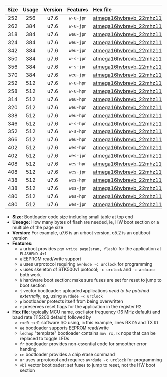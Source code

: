 |Size|Usage|Version|Features|Hex file|
|:-:|:-:|:-:|:-:|:--|
|252|256|u7.6|`w-u-jpr`|[atmega16hvbrevb_22mhz1184_57600bps_rxb0_txb1_ur_vbl.hex](https://raw.githubusercontent.com/stefanrueger/urboot/main//atmega16hvbrevb_22mhz1184_57600bps_rxb0_txb1_ur_vbl.hex)|
|262|384|u7.6|`w-u-jpr`|[atmega16hvbrevb_22mhz1184_57600bps_rxb0_txb1_lednop_ur_vbl.hex](https://raw.githubusercontent.com/stefanrueger/urboot/main//atmega16hvbrevb_22mhz1184_57600bps_rxb0_txb1_lednop_ur_vbl.hex)|
|318|384|u7.6|`weu-jpr`|[atmega16hvbrevb_22mhz1184_57600bps_rxb0_txb1_ee_ur_vbl.hex](https://raw.githubusercontent.com/stefanrueger/urboot/main//atmega16hvbrevb_22mhz1184_57600bps_rxb0_txb1_ee_ur_vbl.hex)|
|324|384|u7.6|`weu-jpr`|[atmega16hvbrevb_22mhz1184_57600bps_rxb0_txb1_ee_lednop_ur_vbl.hex](https://raw.githubusercontent.com/stefanrueger/urboot/main//atmega16hvbrevb_22mhz1184_57600bps_rxb0_txb1_ee_lednop_ur_vbl.hex)|
|342|384|u7.6|`weu-jpr`|[atmega16hvbrevb_22mhz1184_57600bps_rxb0_txb1_ee_lednop_fr_ur_vbl.hex](https://raw.githubusercontent.com/stefanrueger/urboot/main//atmega16hvbrevb_22mhz1184_57600bps_rxb0_txb1_ee_lednop_fr_ur_vbl.hex)|
|350|384|u7.6|`w-s-jpr`|[atmega16hvbrevb_22mhz1184_57600bps_rxb0_txb1_vbl.hex](https://raw.githubusercontent.com/stefanrueger/urboot/main//atmega16hvbrevb_22mhz1184_57600bps_rxb0_txb1_vbl.hex)|
|356|384|u7.6|`w-s-jpr`|[atmega16hvbrevb_22mhz1184_57600bps_rxb0_txb1_lednop_vbl.hex](https://raw.githubusercontent.com/stefanrueger/urboot/main//atmega16hvbrevb_22mhz1184_57600bps_rxb0_txb1_lednop_vbl.hex)|
|370|384|u7.6|`weu-jpr`|[atmega16hvbrevb_22mhz1184_57600bps_rxb0_txb1_ee_lednop_fr_ce_ur_vbl.hex](https://raw.githubusercontent.com/stefanrueger/urboot/main//atmega16hvbrevb_22mhz1184_57600bps_rxb0_txb1_ee_lednop_fr_ce_ur_vbl.hex)|
|252|512|u7.6|`w-u-hpr`|[atmega16hvbrevb_22mhz1184_57600bps_rxb0_txb1_ur.hex](https://raw.githubusercontent.com/stefanrueger/urboot/main//atmega16hvbrevb_22mhz1184_57600bps_rxb0_txb1_ur.hex)|
|258|512|u7.6|`w-u-hpr`|[atmega16hvbrevb_22mhz1184_57600bps_rxb0_txb1_lednop_ur.hex](https://raw.githubusercontent.com/stefanrueger/urboot/main//atmega16hvbrevb_22mhz1184_57600bps_rxb0_txb1_lednop_ur.hex)|
|314|512|u7.6|`weu-hpr`|[atmega16hvbrevb_22mhz1184_57600bps_rxb0_txb1_ee_ur.hex](https://raw.githubusercontent.com/stefanrueger/urboot/main//atmega16hvbrevb_22mhz1184_57600bps_rxb0_txb1_ee_ur.hex)|
|320|512|u7.6|`weu-hpr`|[atmega16hvbrevb_22mhz1184_57600bps_rxb0_txb1_ee_lednop_ur.hex](https://raw.githubusercontent.com/stefanrueger/urboot/main//atmega16hvbrevb_22mhz1184_57600bps_rxb0_txb1_ee_lednop_ur.hex)|
|338|512|u7.6|`weu-hpr`|[atmega16hvbrevb_22mhz1184_57600bps_rxb0_txb1_ee_lednop_fr_ur.hex](https://raw.githubusercontent.com/stefanrueger/urboot/main//atmega16hvbrevb_22mhz1184_57600bps_rxb0_txb1_ee_lednop_fr_ur.hex)|
|346|512|u7.6|`w-s-hpr`|[atmega16hvbrevb_22mhz1184_57600bps_rxb0_txb1.hex](https://raw.githubusercontent.com/stefanrueger/urboot/main//atmega16hvbrevb_22mhz1184_57600bps_rxb0_txb1.hex)|
|352|512|u7.6|`w-s-hpr`|[atmega16hvbrevb_22mhz1184_57600bps_rxb0_txb1_lednop.hex](https://raw.githubusercontent.com/stefanrueger/urboot/main//atmega16hvbrevb_22mhz1184_57600bps_rxb0_txb1_lednop.hex)|
|366|512|u7.6|`weu-hpr`|[atmega16hvbrevb_22mhz1184_57600bps_rxb0_txb1_ee_lednop_fr_ce_ur.hex](https://raw.githubusercontent.com/stefanrueger/urboot/main//atmega16hvbrevb_22mhz1184_57600bps_rxb0_txb1_ee_lednop_fr_ce_ur.hex)|
|402|512|u7.6|`wes-hpr`|[atmega16hvbrevb_22mhz1184_57600bps_rxb0_txb1_ee.hex](https://raw.githubusercontent.com/stefanrueger/urboot/main//atmega16hvbrevb_22mhz1184_57600bps_rxb0_txb1_ee.hex)|
|402|512|u7.6|`wes-jpr`|[atmega16hvbrevb_22mhz1184_57600bps_rxb0_txb1_ee_vbl.hex](https://raw.githubusercontent.com/stefanrueger/urboot/main//atmega16hvbrevb_22mhz1184_57600bps_rxb0_txb1_ee_vbl.hex)|
|408|512|u7.6|`wes-hpr`|[atmega16hvbrevb_22mhz1184_57600bps_rxb0_txb1_ee_lednop.hex](https://raw.githubusercontent.com/stefanrueger/urboot/main//atmega16hvbrevb_22mhz1184_57600bps_rxb0_txb1_ee_lednop.hex)|
|408|512|u7.6|`wes-jpr`|[atmega16hvbrevb_22mhz1184_57600bps_rxb0_txb1_ee_lednop_vbl.hex](https://raw.githubusercontent.com/stefanrueger/urboot/main//atmega16hvbrevb_22mhz1184_57600bps_rxb0_txb1_ee_lednop_vbl.hex)|
|438|512|u7.6|`wes-hpr`|[atmega16hvbrevb_22mhz1184_57600bps_rxb0_txb1_ee_lednop_fr.hex](https://raw.githubusercontent.com/stefanrueger/urboot/main//atmega16hvbrevb_22mhz1184_57600bps_rxb0_txb1_ee_lednop_fr.hex)|
|438|512|u7.6|`wes-jpr`|[atmega16hvbrevb_22mhz1184_57600bps_rxb0_txb1_ee_lednop_fr_vbl.hex](https://raw.githubusercontent.com/stefanrueger/urboot/main//atmega16hvbrevb_22mhz1184_57600bps_rxb0_txb1_ee_lednop_fr_vbl.hex)|
|480|512|u7.6|`wes-hpr`|[atmega16hvbrevb_22mhz1184_57600bps_rxb0_txb1_ee_lednop_fr_ce.hex](https://raw.githubusercontent.com/stefanrueger/urboot/main//atmega16hvbrevb_22mhz1184_57600bps_rxb0_txb1_ee_lednop_fr_ce.hex)|
|480|512|u7.6|`wes-jpr`|[atmega16hvbrevb_22mhz1184_57600bps_rxb0_txb1_ee_lednop_fr_ce_vbl.hex](https://raw.githubusercontent.com/stefanrueger/urboot/main//atmega16hvbrevb_22mhz1184_57600bps_rxb0_txb1_ee_lednop_fr_ce_vbl.hex)|

- **Size:** Bootloader code size including small table at top end
- **Useage:** How many bytes of flash are needed, ie, HW boot section or a multiple of the page size
- **Version:** For example, u7.6 is an urboot version, o5.2 is an optiboot version
- **Features:**
  + `w` urboot provides `pgm_write_page(sram, flash)` for the application at `FLASHEND-4+1`
  + `e` EEPROM read/write support
  + `u` uses urprotocol requiring `avrdude -c urclock` for programming
  + `s` uses skeleton of STK500v1 protocol; `-c urclock` and `-c arduino` both work
  + `h` hardware boot section: make sure fuses are set for reset to jump to boot section
  + `j` vector bootloader: uploaded applications *need to be patched externally*, eg, using `avrdude -c urclock`
  + `p` bootloader protects itself from being overwritten
  + `r` preserves reset flags for the application in the register R2
- **Hex file:** typically MCU name, oscillator frequency (16 MHz default) and baud rate (115200 default) followed by
  + `rxd0 txd1` software I/O using, in this example, lines RX `D0` and TX `D1`
  + `ee` bootloader supports EEPROM read/write
  + `lednop` "template" bootloader contains `mov rx,rx` nops that can be replaced to toggle LEDs
  + `fr` bootloader provides non-essential code for smoother error handing
  + `ce` bootloader provides a chip erase command
  + `ur` uses urprotocol and requires `avrdude -c urclock` for programming
  + `vbl` vector bootloader: set fuses to jump to reset, not the HW boot section
